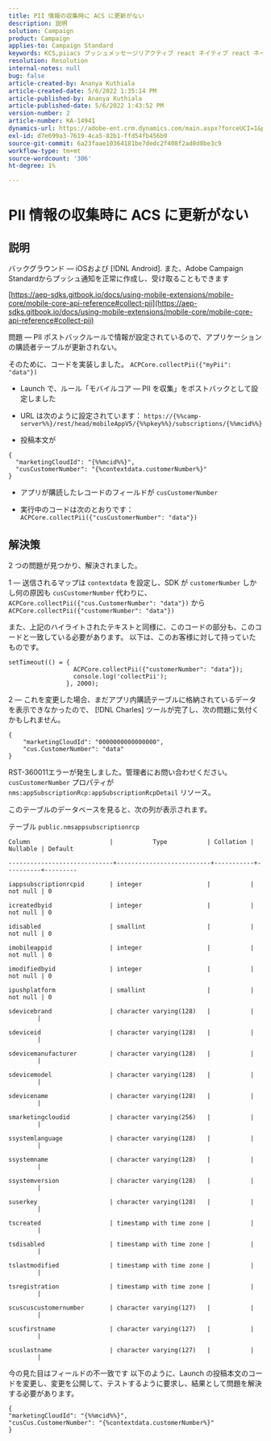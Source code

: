 ```yaml
---
title: PII 情報の収集時に ACS に更新がない
description: 説明
solution: Campaign
product: Campaign
applies-to: Campaign Standard
keywords: KCS,piiacs プッシュメッセージリアクティブ react ネイティブ react ネイティブ android ios
resolution: Resolution
internal-notes: null
bug: false
article-created-by: Ananya Kuthiala
article-created-date: 5/6/2022 1:35:14 PM
article-published-by: Ananya Kuthiala
article-published-date: 5/6/2022 1:43:52 PM
version-number: 2
article-number: KA-14941
dynamics-url: https://adobe-ent.crm.dynamics.com/main.aspx?forceUCI=1&pagetype=entityrecord&etn=knowledgearticle&id=f3b0bc5a-41cd-ec11-a7b5-0022480b639b
exl-id: d7e699a3-7619-4ca5-82b1-ffd54fb456b9
source-git-commit: 6a23faae10364181be7dedc2f408f2ad8d8be3c9
workflow-type: tm+mt
source-wordcount: '306'
ht-degree: 1%

---
```


# PII 情報の収集時に ACS に更新がない

## 説明

バックグラウンド — iOSおよび [!DNL Android]. また、Adobe Campaign Standardからプッシュ通知を正常に作成し、受け取ることもできます

[https://aep-sdks.gitbook.io/docs/using-mobile-extensions/mobile-core/mobile-core-api-reference#collect-pii](https://aep-sdks.gitbook.io/docs/using-mobile-extensions/mobile-core/mobile-core-api-reference#collect-pii)


問題 — PII ポストバックルールで情報が設定されているので、アプリケーションの購読者テーブルが更新されない。

そのために、コードを実装しました。 `ACPCore.collectPii({"myPii": "data"})`

- Launch で、ルール「モバイルコア — PII を収集」をポストバックとして設定しました

- URL は次のように設定されています： `https://{%%camp-server%%}/rest/head/mobileAppV5/{%%pkey%%}/subscriptions/{%%mcid%%}`

- 投稿本文が

```
{
  "marketingCloudId": "{%%mcid%%}",
  "cusCustomerNumber": "{%contextdata.customerNumber%}"
}
```

- アプリが購読したレコードのフィールドが `cusCustomerNumber`

- 実行中のコードは次のとおりです： `ACPCore.collectPii({"cusCustomerNumber": "data"})`


## 解決策


2 つの問題が見つかり、解決されました。



1 — 送信されるマップは `contextdata` を設定し、SDK が `customerNumber` しかし何の原因も `cusCustomerNumber` 代わりに、 `ACPCore.collectPii({"cus.CustomerNumber": "data"})` から `ACPCore.collectPii({"customerNumber": "data"})`

また、上記のハイライトされたテキストと同様に、このコードの部分も、このコードと一致している必要があります。 以下は、このお客様に対して持っていたものです。

```
setTimeout(() = {
                  ACPCore.collectPii({"customerNumber": "data"});
                  console.log('collectPii');
                }, 2000);
```


2 — これを変更した場合、まだアプリ内購読テーブルに格納されているデータを表示できなかったので、 [!DNL Charles] ツールが完了し、次の問題に気付くかもしれません。

```
{
    "marketingCloudId": "0000000000000000",
    "cus.CustomerNumber": "data"
}
```

RST-360011エラーが発生しました。管理者にお問い合わせください。
`cusCustomerNumber` プロパティが `nms:appSubscriptionRcp:appSubscriptionRcpDetail` リソース。

このテーブルのデータベースを見ると、次の列が表示されます。



テーブル `public.nmsappsubscriptionrcp`

```
Column                      |           Type           | Collation | Nullable | Default

-----------------------------+--------------------------+-----------+----------+---------

iappsubscriptionrcpid       | integer                  |           | not null | 0

icreatedbyid                | integer                  |           | not null | 0

idisabled                   | smallint                 |           | not null | 0

imobileappid                | integer                  |           | not null | 0

imodifiedbyid               | integer                  |           | not null | 0

ipushplatform               | smallint                 |           | not null | 0

sdevicebrand                | character varying(128)   |           |          |

sdeviceid                   | character varying(128)   |           |          |

sdevicemanufacturer         | character varying(128)   |           |          |

sdevicemodel                | character varying(128)   |           |          |

sdevicename                 | character varying(128)   |           |          |

smarketingcloudid           | character varying(256)   |           |          |

ssystemlanguage             | character varying(128)   |           |          |

ssystemname                 | character varying(128)   |           |          |

ssystemversion              | character varying(128)   |           |          |

suserkey                    | character varying(128)   |           |          |

tscreated                   | timestamp with time zone |           |          |

tsdisabled                  | timestamp with time zone |           |          |

tslastmodified              | timestamp with time zone |           |          |

tsregistration              | timestamp with time zone |           |          |

scuscuscustomernumber       | character varying(127)   |           |          |

scusfirstname               | character varying(127)   |           |          |

scuslastname                | character varying(127)   |           |          |
```


今の見た目はフィールドの不一致です 以下のように、Launch の投稿本文のコードを変更し、変更を公開して、テストするように要求し、結果として問題を解決する必要があります。

```
{
"marketingCloudId": "{%%mcid%%}",
"cusCus.CustomerNumber": "{%contextdata.customerNumber%}"
}
```
